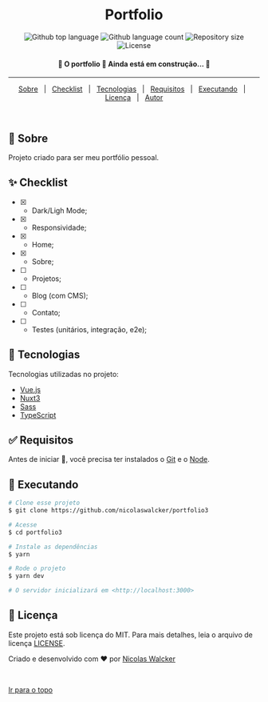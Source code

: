 <div align="center" id="top">

  <!-- <a href="https://portfolio3.netlify.app">Demo</a> -->
</div>

<h1 align="center">Portfolio</h1>

<p align="center">
  <img alt="Github top language" src="https://img.shields.io/github/languages/top/nicolaswalcker/portfolio3?color=56BEB8">

  <img alt="Github language count" src="https://img.shields.io/github/languages/count/nicolaswalcker/portfolio3?color=56BEB8">

  <img alt="Repository size" src="https://img.shields.io/github/repo-size/nicolaswalcker/portfolio3?color=56BEB8">

  <img alt="License" src="https://img.shields.io/github/license/nicolaswalcker/portfolio3?color=56BEB8">
</p>

<h4 align="center">
	🚧  O portfolio 🚀 Ainda está em construção...  🚧
</h4>

<hr>

<p align="center">
  <a href="#dart-sobre">Sobre</a> &#xa0; | &#xa0; 
  <a href="#sparkles-checklist">Checklist</a> &#xa0; | &#xa0;
  <a href="#rocket-tecnologias">Tecnologias</a> &#xa0; | &#xa0;
  <a href="#white_check_mark-requisitos">Requisitos</a> &#xa0; | &#xa0;
  <a href="#checkered_flag-executando">Executando</a> &#xa0; | &#xa0;
  <a href="#memo-licença">Licença</a> &#xa0; | &#xa0;
  <a href="https://github.com/nicolaswalcker" target="_blank">Autor</a>
</p>

<br>

## :dart: Sobre

Projeto criado para ser meu portfólio pessoal.

## :sparkles: Checklist

- [x] - Dark/Ligh Mode;
- [x] - Responsividade;
- [x] - Home;
- [x] - Sobre;
- [ ] - Projetos;
- [ ] - Blog (com CMS);
- [ ] - Contato;
- [ ] - Testes (unitários, integração, e2e);

## :rocket: Tecnologias

Tecnologias utilizadas no projeto:

- [Vue.js](https://vuejs.org/)
- [Nuxt3](https://nuxt.com/v3)
- [Sass](https://sass-lang.com/)
- [TypeScript](https://www.typescriptlang.org/)

## :white_check_mark: Requisitos

Antes de iniciar :checkered_flag:, você precisa ter instalados o [Git](https://git-scm.com) e o [Node](https://nodejs.org/en/).

## :checkered_flag: Executando

```bash
# Clone esse projeto
$ git clone https://github.com/nicolaswalcker/portfolio3

# Acesse
$ cd portfolio3

# Instale as dependências
$ yarn

# Rode o projeto
$ yarn dev

# O servidor inicializará em <http://localhost:3000>
```

## :memo: Licença

Este projeto está sob licença do MIT. Para mais detalhes, leia o arquivo de licença [LICENSE](LICENSE.md).

Criado e desenvolvido com :heart: por <a href="https://github.com/nicolaswalcker" target="_blank">Nicolas Walcker</a>

&#xa0;

<a href="#top">Ir para o topo</a>
